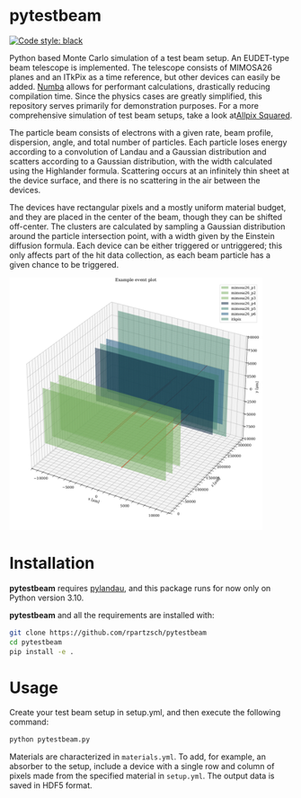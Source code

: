 # pytestbeam
[![Code style: black](https://img.shields.io/badge/code%20style-black-000000.svg)](https://github.com/psf/black)

Python based Monte Carlo simulation of a test beam setup. An EUDET-type beam telescope is implemented. The telescope consists of MIMOSA26 planes and an ITkPix as a time reference, but other devices can easily be added.
[Numba](https://numba.pydata.org/) allows for performant calculations, drastically reducing compilation time. Since the physics cases are greatly simplified, this repository serves primarily for demonstration purposes. For a more comprehensive simulation of test beam setups, take a look at[Allpix Squared](https://allpix-squared.docs.cern.ch/).

The particle beam consists of electrons with a given rate, beam profile, dispersion, angle, and total number of particles. Each particle loses energy according to a convolution of Landau and a Gaussian distribution and scatters according to a Gaussian distribution, with the width calculated using the Highlander formula. Scattering occurs at an infinitely thin sheet at the device surface, and there is no scattering in the air between the devices.

The devices have rectangular pixels and a mostly uniform material budget, and they are placed in the center of the beam, though they can be shifted off-center. The clusters are calculated by sampling a Gaussian distribution around the particle intersection point, with a width given by the Einstein diffusion formula. Each device can be either triggered or untriggered; this only affects part of the hit data collection, as each beam particle has a given chance to be triggered.

<img src="figures/setup_example_events.png" width="450"/>

# Installation
**pytestbeam** requires [pylandau](https://github.com/SiLab-Bonn/pylandau), and this package runs for now only on Python version 3.10.

**pytestbeam** and all the requirements are installed with:
```bash
git clone https://github.com/rpartzsch/pytestbeam
cd pytestbeam
pip install -e .
```
# Usage
Create your test beam setup in setup.yml, and then execute the following command:
```bash
python pytestbeam.py
```
Materials are characterized in ```materials.yml```. To add, for example, an absorber to the setup, include a device with a single row and column of pixels made from the specified material in  ```setup.yml```.
The output data is saved in HDF5 format.
